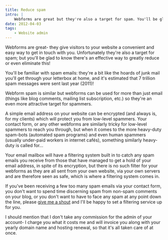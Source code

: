 ```yaml
---
title: Reduce spam
intro: |
    Webforms are great but they're also a target for spam. You'll be glad to know there's an effective way to greatly reduce or even eliminate this!
date: 2012-04-03
tags:
    - Website admin
---
```


Webforms are great- they give visitors to your website a convenient and easy way to get in touch with you. Unfortunately they're also a target for spam; but you'll be glad to know there's an effective way to greatly reduce or even eliminate this!

You'll be familiar with spam emails: they're a bit like the hoards of junk mail you'll get through your letterbox at home, and it's estimated that 7 trillion spam messages were sent last year (2011)!

Webform spam is similar but webforms can be used for more than just email (things like blog comments, mailing list subscription, etc.) so they're an even more attractive target for spammers.

A simple email address on your website can be encrypted (and always is, for my clients) which will protect you from low-level spammers. Your contact form, or any other webforms are similarly tricky for low-level spammers to reach you through, but when it comes to the more heavy-duty spam-bots (automated spam programs) and even human spammers (usually under-paid workers in internet cafés), something similarly heavy-duty is called for…

Your email mailbox will have a filtering system built in to catch any spam emails you receive from those that have managed to get a hold of your email address, in spite of its encryption, but there is no such filter for your webforms as they are all sent from your own website, via your own servers and are therefore seen as safe, which is where a filtering system comes in.

If you've been receiving a few too many spam emails via your contact form, you don't want to spend time discerning spam from non-spam comments on your blog, or you don't want to have to face any spam at any point down the line, please [give me a shout](http://tempertemper.net/contact) and I'll be happy to set a filtering service up for you.

I should mention that I don't take any commission for the admin of your account- I charge you what it costs me and will invoice you along with your yearly domain name and hosting renewal, so that it's all taken care of at once.
